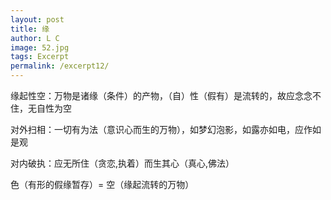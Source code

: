 ```yaml
---
layout: post
title: 缘
author: L C
image: 52.jpg
tags: Excerpt
permalink: /excerpt12/
---
```

<iframe src="/vedio/铸剑山庄.mp3" autostart="true" loop="true" style="display:none"></iframe>


缘起性空：万物是诸缘（条件）的产物，（自）性（假有）是流转的，故应念念不住，无自性为空     

对外扫相：一切有为法（意识心而生的万物），如梦幻泡影，如露亦如电，应作如是观   

对内破执：应无所住（贪恋,执着）而生其心（真心,佛法）     

色（有形的假缘暂存）= 空（缘起流转的万物）  





  
